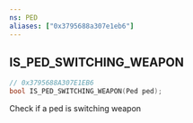 ```yaml
---
ns: PED
aliases: ["0x3795688a307e1eb6"]
---
```

## IS_PED_SWITCHING_WEAPON

```c
// 0x3795688A307E1EB6
bool IS_PED_SWITCHING_WEAPON(Ped ped);
```

Check if a ped is switching weapon


